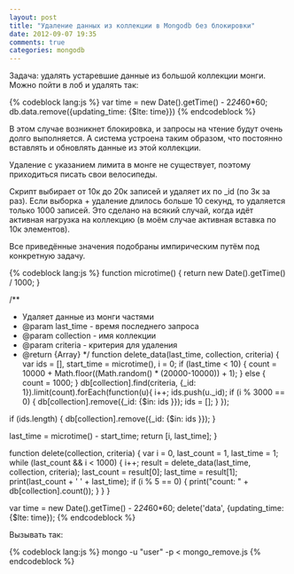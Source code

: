 ```yaml
---
layout: post
title: "Удаление данных из коллекции в Mongodb без блокировки"
date: 2012-09-07 19:35
comments: true
categories: mongodb
---
```


Задача: удалять устаревшие данные из большой коллекции монги. Можно пойти в лоб и удалять так:



{% codeblock lang:js %}
var time = new Date().getTime() - 2*24*60*60;
db.data.remove({updating_time: {$lte: time}})
{% endcodeblock %}

В этом случае возникнет блокировка, и запросы на чтение будут очень долго выполняется. А система устроена таким образом, что постоянно вставлять и обновлять данные из этой коллекции.

<!-- more -->

Удаление с указанием лимита в монге не существует, поэтому приходиться писать свои велосипеды.

Скрипт выбирает от 10к до 20к записей и удаляет их по _id (по 3к за раз). Если выборка + удаление длилось больше 10 секунд, то удаляется только 1000 записей. Это сделано на всякий случай, когда идёт активная нагрузка на коллекцию (в моём случае активная вставка по 10к элементов).

Все приведённые значения подобраны импирическим путём под конкретную задачу.

{% codeblock lang:js %}
function microtime() {
  return new Date().getTime() / 1000;
}

/**
 * Удаляет данные из монги частями
 * @param last_time - время последнего запроса
 * @param collection - имя коллекции
 * @param criteria - критерия для удаления
 * @return {Array}
 */
function delete_data(last_time, collection, criteria) {
  var ids = [],
    start_time = microtime(),
    i = 0;
  if (last_time < 10) {
    count = 10000 + Math.floor((Math.random() * (20000-10000)) + 1);
  } else {
    count = 1000;
  }
  db[collection].find(criteria, {_id: 1}).limit(count).forEach(function(u){
    i++;
    ids.push(u._id);
    if (i % 3000 == 0) {
      db[collection].remove({_id: {$in: ids }});
      ids = [];
    }
  });

  if (ids.length) {
    db[collection].remove({_id: {$in: ids }});
  }

  last_time = microtime() - start_time;
  return [i, last_time];
}

function delete(collection, criteria) {
  var i = 0,
    last_count = 1,
    last_time = 1;
  while (last_count && i < 1000) {
    i++;
    result = delete_data(last_time, collection, criteria);
    last_count = result[0];
    last_time = result[1];
    print(last_count + ' ' + last_time);
    if (i % 5 == 0) {
      print("count: " + db[collection].count());
    }
  }
}

var time = new Date().getTime() - 2*24*60*60;
delete('data', {updating_time: {$lte: time});
{% endcodeblock %}

Вызывать так:

{% codeblock lang:js %}
mongo -u "user" -p < mongo_remove.js
{% endcodeblock %}